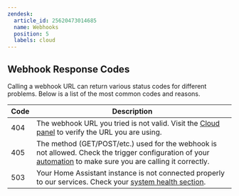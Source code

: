 ```yaml
---
zendesk:
  article_id: 25620473014685
  name: Webhooks
  position: 5
  labels: cloud
---
```


## Webhook Response Codes

Calling a webhook URL can return various status codes for different problems. Below is a list of the most common codes and reasons.

| Code | Description                                                                                                                                                                                                         |
| ---- | ------------------------------------------------------------------------------------------------------------------------------------------------------------------------------------------------------------------- |
| 404  | The webhook URL you tried is not valid. Visit the [Cloud panel](https://my.home-assistant.io/redirect/cloud/) to verify the URL you are using.                                                                      |
| 405  | The method (GET/POST/etc.) used for the webhook is not allowed. Check the trigger configuration of your [automation](https://my.home-assistant.io/redirect/automations/) to make sure you are calling it correctly. |
| 503  | Your Home Assistant instance is not connected properly to our services. Check your [system health section](https://my.home-assistant.io/redirect/system_health/).                                                   |
